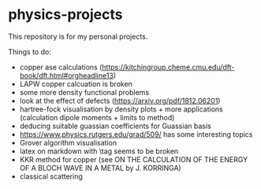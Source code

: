 # physics-projects
 
This repository is for my personal projects. 

Things to do:
- copper ase calculations (https://kitchingroup.cheme.cmu.edu/dft-book/dft.html#orgheadline13)
- LAPW copper calcuation is broken
- some more density functional problems
- look at the effect of defects (https://arxiv.org/pdf/1812.06201)
- hartree-fock visualisation by density plots + more applications (calculation dipole moments + limits to method)
- deducing suitable guassian coefficients for Guassian basis
- https://www.physics.rutgers.edu/grad/509/ has some interesting topics
- Grover algorithm visualisation
- latex on markdown with \tag seems to be broken
- KKR method for copper (see ON THE CALCULATION OF THE ENERGY OF A BLOCH WAVE IN A METAL by J. KORRINGA)
- classical scattering 
